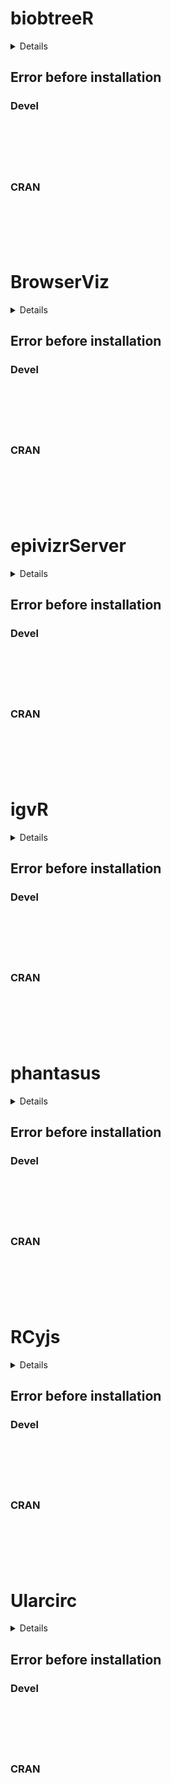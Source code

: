 # biobtreeR

<details>

* Version: NA
* GitHub: NA
* Source code: https://github.com/cran/biobtreeR
* Number of recursive dependencies: 66

Run `revdepcheck::cloud_details(, "biobtreeR")` for more info

</details>

## Error before installation

### Devel

```






```
### CRAN

```






```
# BrowserViz

<details>

* Version: NA
* GitHub: NA
* Source code: https://github.com/cran/BrowserViz
* Number of recursive dependencies: 40

Run `revdepcheck::cloud_details(, "BrowserViz")` for more info

</details>

## Error before installation

### Devel

```






```
### CRAN

```






```
# epivizrServer

<details>

* Version: NA
* GitHub: NA
* Source code: https://github.com/cran/epivizrServer
* Number of recursive dependencies: 60

Run `revdepcheck::cloud_details(, "epivizrServer")` for more info

</details>

## Error before installation

### Devel

```






```
### CRAN

```






```
# igvR

<details>

* Version: NA
* GitHub: NA
* Source code: https://github.com/cran/igvR
* Number of recursive dependencies: 119

Run `revdepcheck::cloud_details(, "igvR")` for more info

</details>

## Error before installation

### Devel

```






```
### CRAN

```






```
# phantasus

<details>

* Version: NA
* GitHub: NA
* Source code: https://github.com/cran/phantasus
* Number of recursive dependencies: 158

Run `revdepcheck::cloud_details(, "phantasus")` for more info

</details>

## Error before installation

### Devel

```






```
### CRAN

```






```
# RCyjs

<details>

* Version: NA
* GitHub: NA
* Source code: https://github.com/cran/RCyjs
* Number of recursive dependencies: 42

Run `revdepcheck::cloud_details(, "RCyjs")` for more info

</details>

## Error before installation

### Devel

```






```
### CRAN

```






```
# Ularcirc

<details>

* Version: NA
* GitHub: NA
* Source code: https://github.com/cran/Ularcirc
* Number of recursive dependencies: 158

Run `revdepcheck::cloud_details(, "Ularcirc")` for more info

</details>

## Error before installation

### Devel

```






```
### CRAN

```






```
